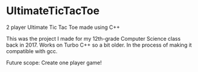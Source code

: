 # UltimateTicTacToe
2 player Ultimate Tic Tac Toe made using C++

This was the project I made for my 12th-grade Computer Science class back in 2017. Works on Turbo C++ so a bit older. In the process of making it compatible with gcc.

Future scope:
Create one player game!

